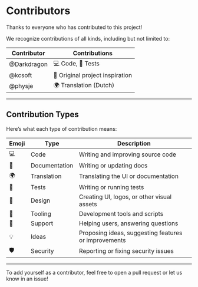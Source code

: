 # Contributors

Thanks to everyone who has contributed to this project!

We recognize contributions of all kinds, including but not limited to:

| Contributor | Contributions |
|-------------|---------------|
| @Darkdragon |💻 Code, 🧪 Tests |
| @kcsoft     | 🙏 Original project inspiration |
| @physje     | 🌍 Translation (Dutch) |

---

## Contribution Types

Here’s what each type of contribution means:

| Emoji  | Type           | Description |
|--------|----------------|-------------|
| 💻    | Code           | Writing and improving source code |
| 📝    | Documentation  | Writing or updating docs |
| 🌍    | Translation    | Translating the UI or documentation |
| 🧪    | Tests          | Writing or running tests |
| 🎨    | Design         | Creating UI, logos, or other visual assets |
| 🔧    | Tooling        | Development tools and scripts |
| 💬    | Support        | Helping users, answering questions |
| 💡    | Ideas          | Proposing ideas, suggesting features or improvements |
| 🛡     | Security       | Reporting or fixing security issues |

---

To add yourself as a contributor, feel free to open a pull request or let us know in an issue!